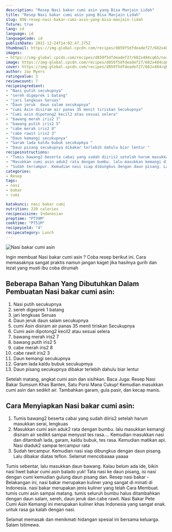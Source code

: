```yaml
---
description: "Resep Nasi bakar cumi asin yang Bisa Manjain Lidah"
title: "Resep Nasi bakar cumi asin yang Bisa Manjain Lidah"
slug: 896-resep-nasi-bakar-cumi-asin-yang-bisa-manjain-lidah
future: true
lang: id
language: id
languageCode: id
publishDate: 2021-12-24T14:02:47.275Z 
thumbnail: https://img-global.cpcdn.com/recipes/d859f5dfdeadef27/682x484cq65/nasi-bakar-cumi-asin-foto-resep-utama.png
images:
- https://img-global.cpcdn.com/recipes/d859f5dfdeadef27/682x484cq65/nasi-bakar-cumi-asin-foto-resep-utama.png
image: https://img-global.cpcdn.com/recipes/d859f5dfdeadef27/682x484cq65/nasi-bakar-cumi-asin-foto-resep-utama.png
cover: https://img-global.cpcdn.com/recipes/d859f5dfdeadef27/682x484cq65/nasi-bakar-cumi-asin-foto-resep-utama.png
author: Jay Myers
ratingvalue: 3
reviewcount: 7
recipeingredient:
- "Nasi putih secukupnya"
- "sereh digeprek 1 batang"
- "jari lengkuas Seruas"
- "Daun jeruk  daun salam secukupnya"
- "cumi Asin disiram air panas 35 menit tiriskan Secukupnya"
- "Cumi asin dipotong2 kecil2 atau sesuai selera"
- "bawang merah iris2 7"
- "bawang putih iris2 5"
- "cabe merah iris2 8"
- "cabe rawit iris2 3"
- "Daun kemangi secukupnya"
- "Garam lada kaldu bubuk secukupmya "
- "Daun pisang secukupnya dibakar terlebih dahulu biar lentur "
recipeinstructions:
- "Tumis bawang2 beserta cabai yang sudah diiris2 setelah harum masukkan serai, lengkuas"
- "Masukkan cumi asin aduk2 rata dengan bumbu. lalu masukkan kemangi disiram air sedikit sampai menyust tes rasa.... Kemudian masukkan nasi dan ditambah lada, garam, kaldu bubuk, tes rasa. Kemudian matikan api. Nasi diaduk2 sampai tercampur rata"
- "Sudah tercampur. Kemudian nasi siap dibungkus dengan daun pisang. Lalu dibakar diatas teflon. Selamat mencobaaaa yaaaa"
categories:
- Resep
tags:
- nasi
- bakar
- cumi

katakunci: nasi bakar cumi 
nutrition: 220 calories
recipecuisine: Indonesian
preptime: "PT39M"
cooktime: "PT51M"
recipeyield: "4"
recipecategory: Lunch
---
```



![Nasi bakar cumi asin](https://img-global.cpcdn.com/recipes/d859f5dfdeadef27/682x484cq65/nasi-bakar-cumi-asin-foto-resep-utama.png)

Ingin membuat Nasi bakar cumi asin ? Coba resep berikut ini. Cara memasaknya sangat praktis namun jangan kaget jika hasilnya gurih dan lezat yang musti ibu coba dirumah

<!--inarticleads1-->

## Beberapa Bahan Yang Dibutuhkan Dalam Pembuatan Nasi bakar cumi asin:

1. Nasi putih secukupnya
1. sereh digeprek 1 batang
1. jari lengkuas Seruas
1. Daun jeruk  daun salam secukupnya
1. cumi Asin disiram air panas 35 menit tiriskan Secukupnya
1. Cumi asin dipotong2 kecil2 atau sesuai selera
1. bawang merah iris2 7
1. bawang putih iris2 5
1. cabe merah iris2 8
1. cabe rawit iris2 3
1. Daun kemangi secukupnya
1. Garam lada kaldu bubuk secukupmya 
1. Daun pisang secukupnya dibakar terlebih dahulu biar lentur 

Setelah matang, angkat cumi asin dan sisihkan. Baca Juga: Resep Nasi Bakar Sumsum Khas Banten, Satu Porsi Mana Cukup! Kemudian masukkan cumi asin dan sedikit air. Tambahkan garam, gula pasir, dan kecap manis. 

<!--inarticleads2-->

## Cara Menyiapkan Nasi bakar cumi asin:

1. Tumis bawang2 beserta cabai yang sudah diiris2 setelah harum masukkan serai, lengkuas
1. Masukkan cumi asin aduk2 rata dengan bumbu. lalu masukkan kemangi disiram air sedikit sampai menyust tes rasa.... Kemudian masukkan nasi dan ditambah lada, garam, kaldu bubuk, tes rasa. Kemudian matikan api. Nasi diaduk2 sampai tercampur rata
1. Sudah tercampur. Kemudian nasi siap dibungkus dengan daun pisang. Lalu dibakar diatas teflon. Selamat mencobaaaa yaaaa


Tumis sebentar, lalu masukkan daun bawang. Kalau belum ada ide, bikin nasi liwet bakar cumi asin balado yuk! Tata nasi ke daun pisang, isi nasi dengan cumi kemudian gulung daun pisang dan. Resep nasi bakar - Belakangan ini, nasi bakar merupakan kuliner yang sangat di minati di Indonesia. nasi bakar merupakan jenis kuliner yang telah Cara Membuat. tumis cumi asin sampai matang. tumis seluruh bumbu halus ditambahkan dengan daun salam, sereh, daun jeruk dan cabe rawit. Nasi Bakar Pete Cumi Asin Kemangi ini merupakan kuliner khas Indonesia yang sangat enak. untuk rasa ga kalah dengan nasi. 

Selamat memasak dan menikmati hidangan spesial ini bersama keluarga. Salam Istimewa.

